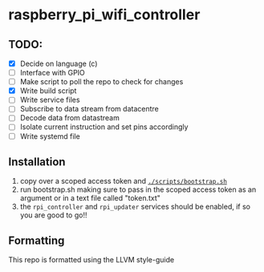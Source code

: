 # raspberry_pi_wifi_controller

## TODO:

- [x] Decide on language (c)
- [ ] Interface with GPIO
- [ ] Make script to poll the repo to check for changes
- [x] Write build script
- [ ] Write service files
- [ ] Subscribe to data stream from datacentre
- [ ] Decode data from datastream
- [ ] Isolate current instruction and set pins accordingly
- [ ] Write systemd file

## Installation

1. copy over a scoped access token and [`./scripts/bootstrap.sh`](./scripts/bootstrap.sh)
2. run bootstrap.sh making sure to pass in the scoped access token as an argument or in a text file called "token.txt"
3. the `rpi_controller` and `rpi_updater` services should be enabled, if so you are good to go!!

## Formatting

This repo is formatted using the LLVM style-guide